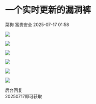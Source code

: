 #  一个实时更新的漏洞裤  
菜狗  富贵安全   2025-07-17 01:58  
  
![](https://mmbiz.qpic.cn/sz_mmbiz_png/veA9QmcJk5mNPEZYFa4z7A5ia8sXZVhnUDRywUrVY5XRcugHiac4VV4BYQsibFiaV8T2hUicpKIXkMk968KrTXtDaGw/640?wx_fmt=png&from=appmsg "")  
  
![](https://mmbiz.qpic.cn/sz_mmbiz_png/veA9QmcJk5mNPEZYFa4z7A5ia8sXZVhnUiaMOdEY3FAJFm88jSjBFFDcMickIZHnwicWIniahX3Vzewz3vECFiceeO8Q/640?wx_fmt=png&from=appmsg "")  
  
![](https://mmbiz.qpic.cn/sz_mmbiz_png/veA9QmcJk5mNPEZYFa4z7A5ia8sXZVhnUGylIXXiatw46W779ibGHN6icdibhWygbibbjDKes64DvzpeS5MZUMccUwVQ/640?wx_fmt=png&from=appmsg "")  
  
![](https://mmbiz.qpic.cn/sz_mmbiz_png/veA9QmcJk5mNPEZYFa4z7A5ia8sXZVhnU0j1lWKiaOYgetd6fdibvseRZo1mVgiaJe3tRfhLhK3lD7XAib47gQicVn2w/640?wx_fmt=png&from=appmsg "")  
  
![](https://mmbiz.qpic.cn/sz_mmbiz_png/veA9QmcJk5mNPEZYFa4z7A5ia8sXZVhnUdsEYGiaeTqtplKd9RrH9BMbWFynMoL3ibMRYE5AibZasmOic1V0bvICic6g/640?wx_fmt=png&from=appmsg "")  
  
![](https://mmbiz.qpic.cn/sz_mmbiz_png/veA9QmcJk5mNPEZYFa4z7A5ia8sXZVhnUU9WWf8ibXkoxYyHam0SBwOVxykCutHPicjxUBzk5fiauD6b4IJplNQQMA/640?wx_fmt=png&from=appmsg "")  
  
后台回复  
20250717即可获取  
  
